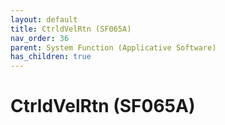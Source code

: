 ```yaml
---
layout: default
title: CtrldVelRtn (SF065A)
nav_order: 36
parent: System Function (Applicative Software)
has_children: true
---
```

# CtrldVelRtn (SF065A)

